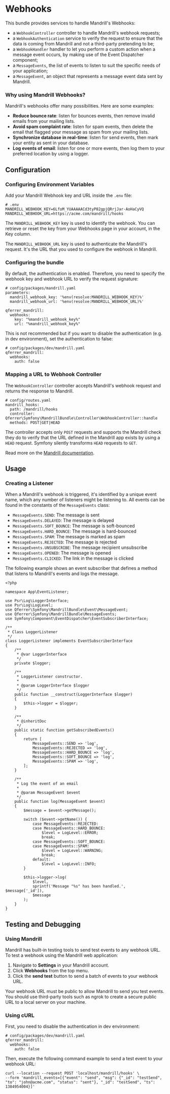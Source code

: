 Webhooks
========

This bundle provides services to handle Mandrill's Webhooks:
- a `WebhookController` controller to handle Mandrill's webhook requests;
- a `WebhookAuthentication` service to verify the request to ensure that the data is coming from Mandrill and not a third-party pretending to be;
- a `WebhookHandler` handler to let you perform a custom action when a message event occurs, by making use of the Event Dispatcher component;
- a `MessageEvents`, the list of events to listen to suit the specific needs of your application;
- a `MessageEvent`, an object that represents a message event data sent by Mandrill.

### Why using Mandrill Webhooks?

Mandrill's webhooks offer many possibilities. Here are some examples:
- **Reduce bounce rate**: listen for bounces events, then remove invalid emails from your mailing lists.
- **Avoid spam complaint rate**: listen for spam events, then delete the email that flagged your message as spam from your mailing lists.
- **Synchronize database in real-time**: listen for send events, then mark your entity as sent in your database.
- **Log events of email**: listen for one or more events, then log them to your preferred location by using a  logger.

Configuration
-------------

### Configuring Environment Variables
Add your Mandrill Webhook key and URL inside the `.env` file:

```
# .env
MANDRILL_WEBHOOK_KEY=6LfoM_YUAAAAACd3tyP82gpjQRrjJar-AoHaCyVQ
MANDRILL_WEBHOOK_URL=https://acme.com/mandrill/hooks
```

The `MANDRILL_WEBHOOK_KEY` key is used to identify the webhook. You can retrieve or reset the key 
from your Webhooks page in your account, in the Key column. 

The `MANDRILL_WEBHOOK_URL` key is used to authenticate the Mandrill's request. 
It's the URL that you used to configure the webhook in Mandrill.

### Configuring the bundle
By default, the authentication is enabled. Therefore, you need to specify the webhook key and webhook URL to verify the request signature:

```
# config/packages/mandrill.yaml
parameters:
  mandrill_webhook_key: '%env(resolve:MANDRILL_WEBHOOK_KEY)%'
  mandrill_webhook_url: '%env(resolve:MANDRILL_WEBHOOK_URL)%'

qferrer_mandrill:
  webhooks:
    key: "%mandrill_webhook_key%"
    url: "%mandrill_webhook_key%"
```

This is not recommended but if you want to disable the authentication (e.g. in dev environment), set the authentication to false:

```
# config/packages/dev/mandrill.yaml
qferrer_mandrill:
  webhooks:
    auth: false
```

### Mapping a URL to Webhook Controller
The `WebhookController` controller accepts Mandrill's webhook request and returns the response to Mandrill.

```
# config/routes.yaml
mandrill_hooks:
  path: /mandrill/hooks
  controller: Qferrer\Symfony\MandrillBundle\Controller\WebhookController::handle
  methods: POST|GET|HEAD
```

The controller accepts only `POST` requests and supports the Mandrill check they do to verify that the 
URL defined in the Mandrill app exists by using a `HEAD` request. Symfony silently transforms `HEAD` requests to `GET`. 

Read more on the [Mandrill documentation](https://mandrill.zendesk.com/hc/en-us/articles/360038739814-Introduction-to-Webhooks).

Usage
-----

### Creating a Listener
When a Mandrill's webhook is triggered, it's identified by a unique event name, which any number of listeners might be listening to. 
All events can be found in the constants of the `MessageEvents` class:
- `MessageEvents.SEND`: The message is sent
- `MessageEvents.DELAYED`: The message is delayed
- `MessageEvents.SOFT_BOUNCE`: The message is soft-bounced
- `MessageEvents.HARD_BOUNCE`: The message is hard-bounced
- `MessageEvents.SPAM`: The message is marked as spam
- `MessageEvents.REJECTED`: The message is rejected
- `MessageEvents.UNSUBSCRIBE`: The message recipient unsubscribe
- `MessageEvents.OPENED`: The message is opened
- `MessageEvents.CLICKED`: The link in the message is clicked

The following example shows an event subscriber that defines a method that listens to Mandrill's events and logs the message.

```
<?php

namespace App\EventListener;

use Psr\Log\LoggerInterface;
use Psr\Log\LogLevel;
use Qferrer\Symfony\MandrillBundle\Event\MessageEvent;
use Qferrer\Symfony\MandrillBundle\MessageEvents;
use Symfony\Component\EventDispatcher\EventSubscriberInterface;

/**
 * Class LoggerListener
 */
class LoggerListener implements EventSubscriberInterface
{
    /**
     * @var LoggerInterface
     */
    private $logger;

    /**
     * LoggerListener constructor.
     *
     * @param LoggerInterface $logger
     */
    public function __construct(LoggerInterface $logger)
    {
        $this->logger = $logger;
    }

    /**
     * @inheritDoc
     */
    public static function getSubscribedEvents()
    {
        return [
            MessageEvents::SEND => 'log',
            MessageEvents::REJECTED => 'log',
            MessageEvents::HARD_BOUNCE => 'log',
            MessageEvents::SOFT_BOUNCE => 'log',
            MessageEvents::SPAM => 'log',
        ];
    }

    /**
     * Log the event of an email
     *
     * @param MessageEvent $event
     */
    public function log(MessageEvent $event)
    {
        $message = $event->getMessage();

        switch ($event->getName()) {
            case MessageEvents::REJECTED:
            case MessageEvents::HARD_BOUNCE:
                $level = LogLevel::ERROR;
                break;
            case MessageEvents::SOFT_BOUNCE:
            case MessageEvents::SPAM:
                $level = LogLevel::WARNING;
                break;
            default:
                $level = LogLevel::INFO;
        }

        $this->logger->log(
            $level,
            sprintf('Message "%s" has been handled.', $message['_id']),
            $message
        );
    }
}
```

Testing and Debugging
---------------------

### Using Mandrill
Mandrill has built-in testing tools to send test events to any webhook URL. To test a webhook using the Mandrill web application:
1. Navigate to **Settings** in your Mandrill account.
2. Click **Webhooks** from the top menu.
3. Click the **send test** button to send a batch of events to your webhook URL.

Your webhook URL must be public to allow Mandrill to send you test events. You should use third-party tools such as ngrok to create a secure public URL to a local server on your machine.

### Using cURL
First, you need to disable the authentication in dev environment:

```
# config/packages/dev/mandrill.yaml
qferrer_mandrill:
  webhooks:
    auth: false
```

Then, execute the following command example to send a test event to your webhook URL:

```
curl --location --request POST 'localhost/mandrill/hooks' \
--form 'mandrill_events=[{"event": "send", "msg": {"_id": "testSend", "to": "john@acme.com", "status": "sent"}, "_id": "testSend", "ts": 1384954004}]'
```
